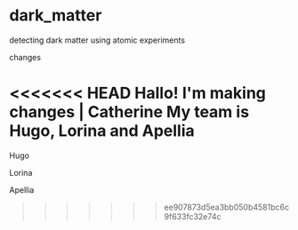 # dark_matter
detecting dark matter using atomic experiments



changes

<<<<<<< HEAD
Hallo! I'm making changes | Catherine
My team is Hugo, Lorina and Apellia
=======
Hugo

Lorina

Apellia
>>>>>>> ee907873d5ea3bb050b4581bc6c9f633fc32e74c
